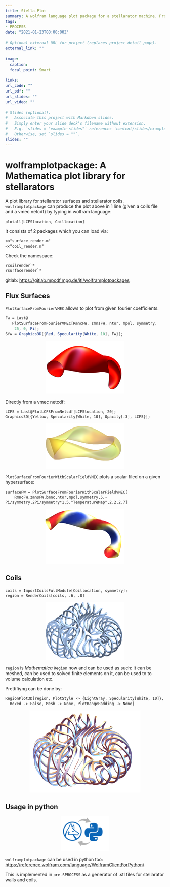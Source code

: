 ```yaml
---
title: Stella-Plot
summary: A wolfram language plot package for a stellarator machine. Provides high level functions to be usable in Mathematica or Python.
tags:
- PROCESS
date: "2021-01-23T00:00:00Z"

# Optional external URL for project (replaces project detail page).
external_link: ""

image:
  caption: 
  focal_point: Smart

links:
url_code: ""
url_pdf: ""
url_slides: ""
url_video: ""

# Slides (optional).
#   Associate this project with Markdown slides.
#   Simply enter your slide deck's filename without extension.
#   E.g. `slides = "example-slides"` references `content/slides/example-slides.md`.
#   Otherwise, set `slides = ""`.
slides: ""
---
```


# wolframplotpackage: A Mathematica plot library for stellarators

A plot library for stellarator surfaces and stellarator coils.
`wolframplotpackage` can produce the plot above in 1 line (given a coils file and a vmec netcdf) by typing in wolfram language:
```
plotall[LCFSlocation, Coillocation]
```

It consists of 2 packages which you can load via:
```
<<"surface_render.m"
<<"coil_render.m"
```

Check the namespace:
```
?coilrender`*
?surfacerender`*
```
gitlab: https://gitlab.mpcdf.mpg.de/jtl/wolframplotpackages





## Flux Surfaces

`PlotSurfaceFromFourierVMEC` allows to plot from given fourier coefficients. 

```Mathematica
Fw = Last@
   PlotSurfaceFromFourierVMEC[RmncFW, zmnsFW, ntor, mpol, symmetry, 
    25, 0, Pi];
Sfw = Graphics3D[{Red, Specularity[White, 10], Fw}];
```
<p align='center'>
<img width='250'  src= 2020-10-30-16-04-13.png>
</p>

Directly from a vmec netcdf:
```
LCFS = Last@PlotLCFSFromNetcdf[LCFSlocation, 20];
Graphics3D[{Yellow, Specularity[White, 10], Opacity[.3], LCFS}];
```
<p align='center'>
<img width='250'  src= 2020-10-30-16-06-45.png>
</p>

`PlotSurfaceFromFourierWithScalarFieldVMEC` plots a scalar filed on a given hypersurface:
```
surfaceFW = PlotSurfaceFromFourierWithScalarFieldVMEC[
    RmncFW,zmnsFW,bmnc,ntor,mpol,symmetry,5,-Pi/symmetry,2Pi/symmetry*1.5,"TemperatureMap",2.2,2.7]
```
<p align='center'>
<img width='250'  src= 2020-10-30-16-08-31.png>
</p>


## Coils

```
coils = ImportCoilsFullModule[Coillocation, symmetry];
region = RenderCoils[coils, .6, .8]
```

<p align='center'>
<img width='250'  src= 2020-10-30-16-11-50.png>
</p>

`region` is *Mathematica* `Region` now and can be used as such:
It can be meshed, can be used to solved finite elements on it, can be used to to volume calculation etc.

Prettifiyng can be done by:

```
RegionPlot3D[region, PlotStyle -> {LightGray, Specularity[White, 10]}, 
  Boxed -> False, Mesh -> None, PlotRangePadding -> None]
```
<p align='center'>
<img width='350'  src= 2020-10-30-16-14-33.png>
</p>





## Usage in python
<p align='center'>
<img width='150'  src= 2020-10-30-16-23-27.png>
</p>

`wolframplotpackage` can be used in python too:
https://reference.wolfram.com/language/WolframClientForPython/

This is implemented in `pre-SPROCESS` as a generator of .stl files for stellarator walls and coils.
